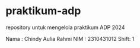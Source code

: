 # praktikum-adp
repository untuk mengelola praktikum ADP 2024

Nama : Chindy Aulia Rahmi 
NIM  : 2310431012
Shift: 1
